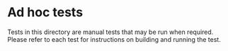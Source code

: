 # Ad hoc tests

Tests in this directory are manual tests that may be run when required. Please
refer to each test for instructions on building and running the test.
